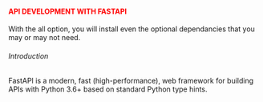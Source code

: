 <h4 style="color:red;"> API DEVELOPMENT WITH FASTAPI</h4>

With the all option, you will install even the optional dependancies that you may or may not need.

###### Introduction
FastAPI is a modern, fast (high-performance), web framework for building APIs with Python 3.6+ based on standard Python type hints.